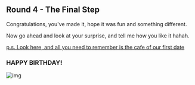 ## Round 4 - The Final Step

Congratulations, you've made it, hope it was fun and something different.

Now go ahead and look at your surprise, and tell me how you like it hahah. 

[p.s. Look here, and all you need to remember is the cafe of our first date](https://drive.google.com/file/d/1prdEyyrB8RQq-2imTtWJJb2mTfKb5MH1/view?usp=sharing)

### HAPPY BIRTHDAY!

![img](https://i.ytimg.com/vi/bqvt17k-6Ss/hqdefault.jpg)
